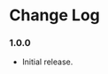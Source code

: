 # Change Log

### 1.0.0
- Initial release.

<!-- <details><summary>Older releases</summary><p>

### 1.0.0
- Initial release.
</p></details> -->
